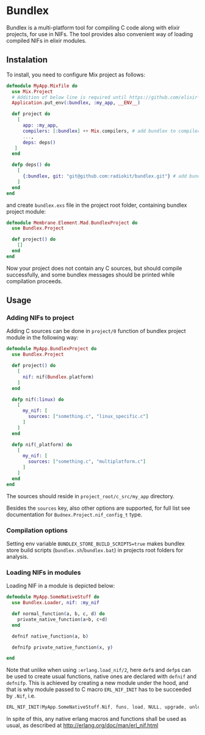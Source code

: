 # Bundlex

Bundlex is a multi-platform tool for compiling C code along with elixir projects, for use in NIFs. The tool provides also convenient way of loading compiled NIFs in elixir modules.

## Instalation

To install, you need to configure Mix project as follows:

```elixir
defmodule MyApp.Mixfile do
  use Mix.Project
  # Addition of below line is required until https://github.com/elixir-lang/elixir/issues/7561 is fixed
  Application.put_env(:bundlex, :my_app, __ENV__)

  def project do
    [
      app: :my_app,
      compilers: [:bundlex] ++ Mix.compilers, # add bundlex to compilers
      ...,
      deps: deps()
   ]
  end

  defp deps() do
    [
      {:bundlex, git: "git@github.com:radiokit/bundlex.git"} # add bundlex to deps
    ]
  end
end
```

and create `bundlex.exs` file in the project root folder, containing bundlex project module:

```elixir
defmodule Membrane.Element.Mad.BundlexProject do
  use Bundlex.Project

  def project() do
    []
  end
end
```

Now your project does not contain any C sources, but should compile successfully, and some bundlex messages should be printed while compilation proceeds.

## Usage

### Adding NIFs to project

Adding C sources can be done in `project/0` function of bundlex project module in the following way:

```elixir
defmodule MyApp.BundlexProject do
  use Bundlex.Project

  def project() do
    [
      nif: nif(Bundlex.platform)
    ]
  end

  defp nif(:linux) do
    [
      my_nif: [
        sources: ["something.c", "linux_specific.c"]
      ]
    ]
  end

  defp nif(_platform) do
    [
      my_nif: [
        sources: ["something.c", "multiplatform.c"]
      ]
    ]
  end
end
```

The sources should reside in `project_root/c_src/my_app` directory.

Besides the `sources` key, also other options are supported, for full list see documentation for `Budnex.Project.nif_config_t` type.

### Compilation options

Setting env variable `BUNDLEX_STORE_BUILD_SCRIPTS=true` makes bundlex store build
scripts (`bundlex.sh`/`bundlex.bat`) in projects root folders for analysis.

### Loading NIFs in modules

Loading NIF in a module is depicted below:

```elixir
defmodule MyApp.SomeNativeStuff do
  use Bundlex.Loader, nif: :my_nif

  def normal_function(a, b, c, d) do
    private_native_function(a+b, c+d)
  end

  defnif native_function(a, b)

  defnifp private_native_function(x, y)

end
```

Note that unlike when using `:erlang.load_nif/2`, here `def`s and `defp`s can be used to create usual functions, native ones are declared with `defnif` and `defnifp`. This is achieved by creating a new module under the hood, and that is why module passed to C macro `ERL_NIF_INIT` has to be succeeded by `.Nif`, i.e.
```C
ERL_NIF_INIT(MyApp.SomeNativeStuff.Nif, funs, load, NULL, upgrade, unload)
```

In spite of this, any native erlang macros and functions shall be used as usual, as described at http://erlang.org/doc/man/erl_nif.html
